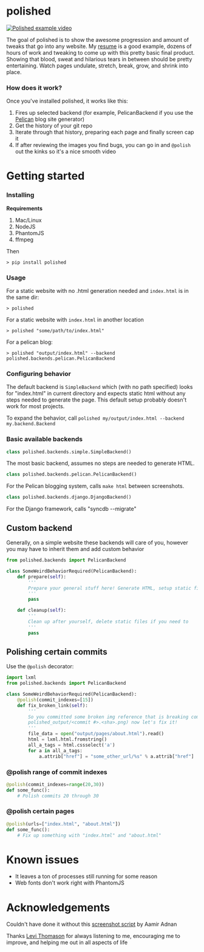 polished
========

[![Polished example video](http://img.youtube.com/vi/Yi5fHkGqe38/0.jpg)](http://www.youtube.com/watch?v=Yi5fHkGqe38)

The goal of polished is to show the awesome progression and amount of tweaks that go into any website. My [resume](http://ericcarmichael.com)
is a good example, dozens of hours of work and tweaking to come up with this pretty basic final product. Showing that
blood, sweat and hilarious tears in between should be pretty entertaining. Watch pages undulate, stretch, break,
grow, and shrink into place.




### How does it work?

Once you've installed polished, it works like this:

1. Fires up selected backend (for example, PelicanBackend if you use the [Pelican](https://github.com/getpelican/pelican) blog site generator)
2. Get the history of your git repo
3. Iterate through that history, preparing each page and finally screen cap it
4. If after reviewing the images you find bugs, you can go in and `@polish` out the kinks so it's a nice smooth video


Getting started
===============

### Installing

**Requirements**

1. Mac/Linux
1. NodeJS
2. PhantomJS
3. ffmpeg

Then

```
> pip install polished
```




### Usage

For a static website with no .html generation needed and `index.html` is in the same dir:

```
> polished
```

For a static website with `index.html` in another location

```
> polished "some/path/to/index.html"
```

For a pelican blog:

```
> polished "output/index.html" --backend polished.backends.pelican.PelicanBackend
```




### Configuring behavior

The default backend is `SimpleBackend` which (with no path specified) looks for "index.html" in current directory and
expects static html without any steps needed to generate the page. This default setup probably doesn't work for most
projects.

To expand the behavior, call `polished my/output/index.html --backend my.backend.Backend`





### Basic available backends

```python
class polished.backends.simple.SimpleBackend()
```

The most basic backend, assumes no steps are needed to generate HTML.

```python
class polished.backends.pelican.PelicanBackend()
```

For the Pelican blogging system, calls `make html` between screenshots.

```python
class polished.backends.django.DjangoBackend()
```

For the Django framework, calls "syncdb --migrate"





## Custom backend

Generally, on a simple website these backends will care of you, however you may have to
inherit them and add custom behavior

```python
from polished.backends import PelicanBackend

class SomeWeirdBehaviorRequired(PelicanBackend):
    def prepare(self):
        '''
        Prepare your general stuff here! Generate HTML, setup static files, etc.
        '''
        pass

    def cleanup(self):
        '''
        Clean up after yourself, delete static files if you need to
        '''
        pass
```




## Polishing certain commits

Use the `@polish` decorator:

```python
import lxml
from polished.backends import PelicanBackend

class SomeWeirdBehaviorRequired(PelicanBackend):
    @polish(commit_indexes=[15])
    def fix_broken_link(self):
        '''
        So you committed some broken img reference that is breaking commit #15 (generally
        polished_output/<commit #>.<sha>.png) now let's fix it!
        '''
        file_data = open("output/pages/about.html").read()
        html = lxml.html.fromstring()
        all_a_tags = html.cssselect('a')
        for a in all_a_tags:
            a.attrib["href"] = "some_other_url/%s" % a.attrib["href"]
```

### @polish range of commit indexes

```python
@polish(commit_indexes=range(20,30))
def some_func():
    # Polish commits 20 through 30
```



### @polish certain pages

```python
@polish(urls=["index.html", "about.html"])
def some_func():
    # Fix up something with "index.html" and "about.html"
```



Known issues
============

* It leaves a ton of processes still running for some reason
* Web fonts don't work right with PhantomJS








Acknowledgements
================
Couldn't have done it without this [screenshot script](http://stackoverflow.com/a/18068097) by Aamir Adnan

Thanks [Levi Thomason](https://github.com/levithomason) for always listening to me, encouraging me to improve,
and helping me out in all aspects of life

